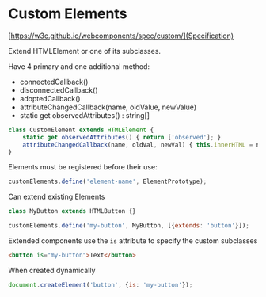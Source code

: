 # Custom Elements

[https://w3c.github.io/webcomponents/spec/custom/](Specification)

Extend HTMLElement or one of its subclasses.

Have 4 primary and one additional method:

- connectedCallback()
- disconnectedCallback()
- adoptedCallback()
- attributeChangedCallback(name, oldValue, newValue)
- static get observedAttributes() : string[]

```javascript
class CustomElement extends HTMLElement {
    static get observedAttributes() { return ['observed']; }
    attributeChangedCallback(name, oldVal, newVal) { this.innerHTML = newVal; }
}
```

Elements must be registered before their use:

```javascript
customElements.define('element-name', ElementPrototype);
```

Can extend existing Elements

```javascript
class MyButton extends HTMLButton {}

customElements.define('my-button', MyButton, [{extends: 'button'}]);
```

Extended components use the `is` attribute to specify the custom subclasses

```html
<button is="my-button">Text</button>
```

When created dynamically

```javascript
document.createElement('button', {is: 'my-button'});
```
